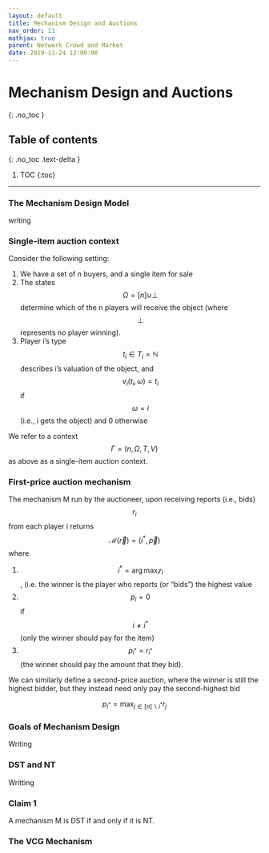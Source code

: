 ```yaml
---
layout: default
title: Mechanism Design and Auctions
nav_order: 11
mathjax: true
parent: Network Crowd and Market
date: 2019-11-24 12:00:00
---
```


# Mechanism Design and Auctions

{: .no_toc }

## Table of contents
{: .no_toc .text-delta }

1. TOC
{:toc}

--- 
 
### The Mechanism Design Model

writing


### Single-item auction context

Consider the following setting:
1. We have a set of n buyers, and a single item for sale
2. The states $$\Omega=[n] \cup \perp$$ determine which of the n players will receive the
object (where $$\perp$$ represents no player winning).
3. Player i’s type $$t_{i} \in T_{i}=\mathbb{N}$$ describes i’s valuation of the object, and
$$v_{i}\left(t_{i}, \omega\right)=t_{i}$$ if $$\omega = i$$ (i.e., i gets the object) and 0 otherwise

We refer to a context $$\Gamma = (n, \Omega, T, V )$$ as above as a single-item auction
context.

### First-price auction mechanism 
The mechanism M run by the auctioneer,
upon receiving reports (i.e., bids) $$r_{i}$$ from each player i returns $$\mathcal{M}(\vec{r}) =\left(i^{*}, \vec{p}\right)$$ where
1. $$i^{*}=\arg \max _{i} r_{i}$$, (i.e. the winner is the player who reports (or “bids”)
the highest value
2. $$p_{i}=0$$ if $$i \neq i^{*}$$ (only the winner should pay for the item)
3. $$p_{i^{*}} =r_{i^{*}}$$ (the winner should pay the amount that they bid).


We can similarly define a second-price auction, where the winner is still the
highest bidder, but they instead need only pay the second-highest bid

$$
p_{i^{*}}=\max _{j \in[n] \backslash i^{*}} r_{j}
$$

### Goals of Mechanism Design

Writing

### DST and NT

Writting

### Claim 1
A mechanism M is DST if and only if it is NT.

### The VCG Mechanism
